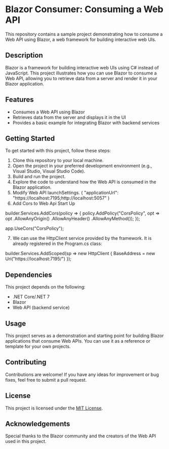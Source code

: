 # Blazor Consumer: Consuming a Web API

This repository contains a sample project demonstrating how to consume a Web API using Blazor, a web framework for building interactive web UIs.

## Description

Blazor is a framework for building interactive web UIs using C# instead of JavaScript. This project illustrates how you can 
use Blazor to consume a Web API, allowing you to retrieve data from a server and render it in your Blazor application.

## Features
- Consumes a Web API using Blazor
- Retrieves data from the server and displays it in the UI
- Provides a basic example for integrating Blazor with backend services

## Getting Started
To get started with this project, follow these steps:

1. Clone this repository to your local machine.
2. Open the project in your preferred development environment (e.g., Visual Studio, Visual Studio Code).
3. Build and run the project.
4. Explore the code to understand how the Web API is consumed in the Blazor application.
5. Modify Web API launchSettings. ( "applicationUrl": "https://localhost:7195;http://localhost:5057" )
6. Add Cors to Web Api Start Up

builder.Services.AddCors(policy =>
{
    policy.AddPolicy("CorsPolicy", opt => opt
        .AllowAnyOrigin()
        .AllowAnyHeader()
        .AllowAnyMethod());
});

app.UseCors("CorsPolicy");

7. We can use the HttpClient service provided by the framework. It is already registered in the Program.cs class:

builder.Services.AddScoped(sp => new HttpClient { BaseAddress = new Uri("https://localhost:7195/") });

## Dependencies

This project depends on the following:

- .NET Core/.NET 7
- Blazor
- Web API (backend service)

## Usage
This project serves as a demonstration and starting point for building Blazor applications that consume Web APIs. You can use it as a reference or template for your own projects.

## Contributing
Contributions are welcome! If you have any ideas for improvement or bug fixes, feel free to submit a pull request.

## License
This project is licensed under the [MIT License](LICENSE).

## Acknowledgements
Special thanks to the Blazor community and the creators of the Web API used in this project.

